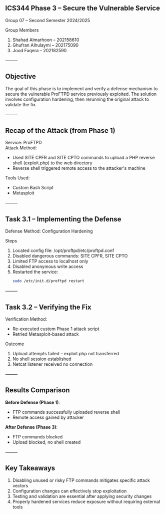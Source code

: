 ## ICS344 Phase 3 – Secure the Vulnerable Service

Group 07 – Second Semester 2024/2025

Group Members
 1. Shahad Almarhoon – 202158610
 2. Ghufran Alhulaymi – 202175090
 3. Jood Faqera – 202182590

⸻

## Objective

The goal of this phase is to implement and verify a defense mechanism to secure the vulnerable ProFTPD service previously exploited. The solution involves configuration hardening, then rerunning the original attack to validate the fix.

⸻

## Recap of the Attack (from Phase 1)

Service: ProFTPD  
Attack Method:
 - Used SITE CPFR and SITE CPTO commands to upload a PHP reverse shell (exploit.php) to the web directory
 - Reverse shell triggered remote access to the attacker's machine

Tools Used:
 - Custom Bash Script
 - Metasploit

⸻

## Task 3.1 – Implementing the Defense

Defense Method: Configuration Hardening

Steps
 1. Located config file: /opt/proftpd/etc/proftpd.conf
 2. Disabled dangerous commands: SITE CPFR, SITE CPTO
 3. Limited FTP access to localhost only
 4. Disabled anonymous write access
 5. Restarted the service:
    ```bash
    sudo /etc/init.d/proftpd restart
    ```

⸻

## Task 3.2 – Verifying the Fix

Verification Method:
 - Re-executed custom Phase 1 attack script
 - Retried Metasploit-based attack

Outcome
 1. Upload attempts failed – exploit.php not transferred
 2. No shell session established
 3. Netcat listener received no connection

⸻

## Results Comparison

**Before Defense (Phase 1)**:
 - FTP commands successfully uploaded reverse shell
 - Remote access gained by attacker

**After Defense (Phase 3)**:
 - FTP commands blocked
 - Upload blocked, no shell created

⸻

## Key Takeaways
 1. Disabling unused or risky FTP commands mitigates specific attack vectors
 2. Configuration changes can effectively stop exploitation
 3. Testing and validation are essential after applying security changes
 4. Properly hardened services reduce exposure without requiring external tools
